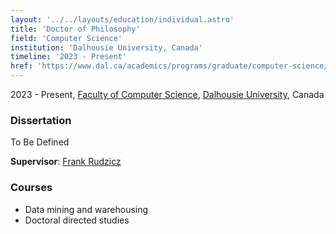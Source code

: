```yaml
---
layout: '../../layouts/education/individual.astro'
title: 'Doctor of Philosophy'
field: 'Computer Science'
institution: 'Dalhousie University, Canada'
timeline: '2023 - Present'
href: 'https://www.dal.ca/academics/programs/graduate/computer-science/program-details/phd-program0.html'
---
```


2023 - Present, [Faculty of Computer Science](https://www.dal.ca/faculty/computerscience.html), [Dalhousie University](https://www.dal.ca), Canada

<h3 class="section__subtitle">Dissertation</h3>

To Be Defined

<b>Supervisor</b>: [Frank Rudzicz](https://web.cs.dal.ca/~rudzicz/)

<h3 class="section__subtitle">Courses</h3>

* Data mining and warehousing
* Doctoral directed studies